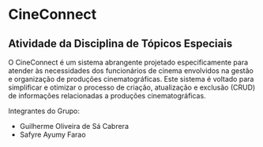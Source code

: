 # CineConnect

## Atividade da Disciplina de Tópicos Especiais

O CineConnect é um sistema abrangente projetado especificamente para atender às necessidades dos funcionários de cinema envolvidos na gestão e organização de produções cinematográficas. Este sistema é voltado para simplificar e otimizar o processo de criação, atualização e exclusão (CRUD) de informações relacionadas a produções cinematográficas.

Integrantes do Grupo:
- Guilherme Oliveira de Sá Cabrera
- Safyre Ayumy Farao
